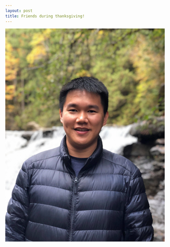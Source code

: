 ```yaml
---
layout: post
title: Friends during thanksgiving!
---
```




![zy](https://github.com/ZhiYuh/zhiyuh.github.io/blob/master/_posts/1.jpg?raw=true)


